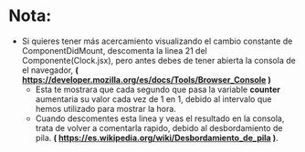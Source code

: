 # Nota:
- Si quieres tener más acercamiento visualizando el cambio constante de ComponentDidMount, descomenta la linea 21 del Componente(Clock.jsx), pero antes debes de tener abierta la consola de el navegador, <b>( https://developer.mozilla.org/es/docs/Tools/Browser_Console )</b>
    * Esta te mostrara que cada segundo que pasa la variable <b>counter</b> aumentaria su valor cada vez de 1 en 1, debido al intervalo que hemos utilizado para mostrar la hora.
    * Cuando descomentes esta linea y veas el resultado en la consola, trata de volver a comentarla rapido, debido al desbordamiento de pila. <b>( https://es.wikipedia.org/wiki/Desbordamiento_de_pila )</b>.
    